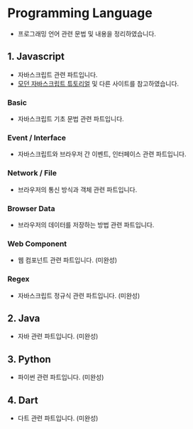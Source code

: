 # Programming Language

- 프로그래밍 언어 관련 문법 및 내용을 정리하였습니다.

## 1. Javascript

- 자바스크립트 관련 파트입니다.
- [모던 자바스크립트 튜토리얼](https://ko.javascript.info/) 및 다른 사이트를 참고하였습니다.

### Basic

- 자바스크립트 기초 문법 관련 파트입니다.

### Event / Interface

- 자바스크립트와 브라우저 간 이벤트, 인터페이스 관련 파트입니다.

### Network / File

- 브라우저의 통신 방식과 객체 관련 파트입니다.

### Browser Data

- 브라우저의 데이터를 저장하는 방법 관련 파트입니다.

### Web Component

- 웹 컴포넌트 관련 파트입니다. (미완성)

### Regex

- 자바스크립트 정규식 관련 파트입니다. (미완성)

## 2. Java

- 자바 관련 파트입니다. (미완성)

## 3. Python

- 파이썬 관련 파트입니다. (미완성)

## 4. Dart

- 다트 관련 파트입니다. (미완성)
